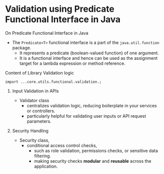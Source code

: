 
# Validation using Predicate Functional Interface in Java


On Predicate Functional Interface in Java
- The `Predicate<T>` functional interface is a part of the `java.util.function` package. 
  - It represents a predicate (boolean-valued function) of one argument. 
  - It is a functional interface and hence can be used as the assignment target for a lambda expression or method reference.

Content of Library Validation logic 
    
`import ...core.utils.functional.validation.;`

1. Input Validation in APIs

   - Validator class
     - centralizes validation logic, reducing boilerplate in your services or controllers. 
     - particularly helpful for validating user inputs or API request parameters.

2. Security Handling
   
   - Security class, 
     - conditional access control checks, 
       - such as role validation, permissions checks, or sensitive data filtering. 
       - making security checks **modular** and **reusable** across the application.

